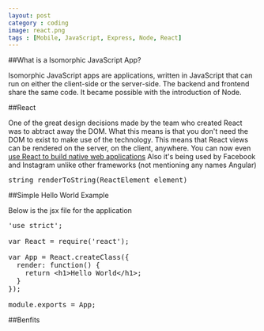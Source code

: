 ```yaml
---
layout: post
category : coding
image: react.png
tags : [Mobile, JavaScript, Express, Node, React]
---
```


##What is a Isomorphic JavaScript App?

Isomorphic JavaScript apps are applications, written in JavaScript that can run on either the client-side or the server-side.
The backend and frontend share the same code. It became possible with the introduction of Node. 

##React

One of the great design decisions made by the team who created React was to abtract away the DOM. What this means is that you don't need the DOM to exist to make use of the technology. This means that React views can be rendered on the server, on the client, anywhere. You can now even [use React to build native web applications]() Also it's being used by Facebook and Instagram unlike other frameworks (not mentioning any names Angular)

<pre class="prettyprint linenums">
string renderToString(ReactElement element)
</pre>


##Simple Hello World Example

Below is the jsx file for the application

<pre class="prettyprint linenums">
'use strict';

var React = require('react');

var App = React.createClass({
  render: function() {
    return &lt;h1&gt;Hello World&lt;/h1&gt;;
  }
});

module.exports = App;
</pre>

##Benfits


